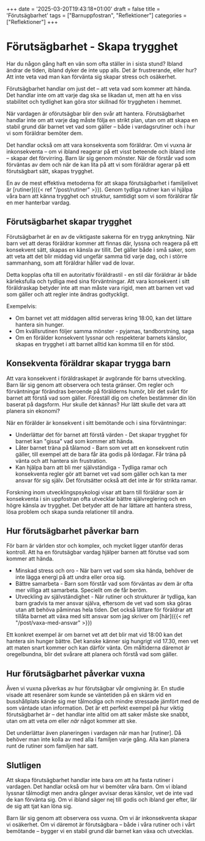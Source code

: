 +++
date = '2025-03-20T19:43:18+01:00'
draft = false
title = 'Förutsägbarhet'
tags = ["Barnuppfostran", "Reflektioner"]
categories = ["Reflektioner"]
+++

<!-- TODO: länka till anknytningsteori och autoritativ föräldrastil -->
# Förutsägbarhet - Skapa trygghet
Har du någon gång haft en vän som ofta ställer in i sista stund? Ibland ändrar de tiden, ibland dyker de inte upp alls. Det är frustrerande, eller hur? Att inte veta vad man kan förvänta sig skapar stress och osäkerhet.

Förutsägbarhet handlar om just det – att veta vad som kommer att hända. Det handlar inte om att varje dag ska se likadan ut, men att ha en viss stabilitet och tydlighet kan göra stor skillnad för tryggheten i hemmet.

När vardagen är oförutsägbar blir den svår att hantera. Förutsägbarhet handlar inte om att varje dag måste följa en strikt plan, utan om att skapa en stabil grund där barnet vet vad som gäller – både i vardagsrutiner och i hur vi som föräldrar bemöter dem.

Det handlar också om att vara konsekventa som föräldrar. Om vi vuxna är inkonsekventa – om vi ibland reagerar på ett visst beteende och ibland inte – skapar det förvirring. Barn lär sig genom mönster. När de förstår vad som förväntas av dem och när de kan lita på att vi som föräldrar agerar på ett förutsägbart sätt, skapas trygghet.

En av de mest effektiva metoderna för att skapa förutsägbarhet i familjelivet är [rutiner]({{< ref "/post/rutiner" >}}). Genom tydliga rutiner kan vi hjälpa våra barn att känna trygghet och struktur, samtidigt som vi som föräldrar får en mer hanterbar vardag.

## Förutsägbarhet skapar trygghet
Förutsägbarhet är en av de viktigaste sakerna för en trygg anknytning. När barn vet att deras föräldrar kommer att finnas där, lyssna och reagera på ett konsekvent sätt, skapas en känsla av tillit. Det gäller både i små saker, som att veta att det blir middag vid ungefär samma tid varje dag, och i större sammanhang, som att föräldrar håller vad de lovar.

Detta kopplas ofta till en autoritativ föräldrastil - en stil där föräldrar är både kärleksfulla och tydliga med sina förväntningar. Att vara konsekvent i sitt föräldraskap betyder inte att man måste vara rigid, men att barnen vet vad som gäller och att regler inte ändras godtyckligt.

Exempelvis:
- Om barnet vet att middagen alltid serveras kring 18:00, kan det lättare hantera sin hunger.
- Om kvällsrutinen följer samma mönster - pyjamas, tandborstning, saga
- Om en förälder konsekvent lyssnar och respekterar barnets känslor, skapas en trygghet i att barnet alltid kan komma till en för stöd.

## Konsekventa föräldrar skapar trygga barn
Att vara konsekvent i föräldraskapet är avgörande för barns utveckling. Barn lär sig genom att observera och testa gränser. Om regler och förväntningar förändras beroende på förälderns humör, blir det svårt för barnet att förstå vad som gäller. Föreställ dig om chefen bestämmer din lön baserat på dagsform. Hur skulle det kännas? Hur lätt skulle det vara att planera sin ekonomi?

När en förälder är konsekvent i sitt bemötande och i sina förväntningar:
- Underlättar det för barnet att förstå värden - Det skapar trygghet för barnet kan "gissa" vad som kommer att hända.
- Låter barnet träna på tålamod - Barn som vet att en konsekvent rutin gäller, till exempel att de bara får äta godis på lördagar. Får träna på vänta och att hantera sin frustration.
- Kan hjälpa barn att bli mer självständiga - Tydliga ramar och konsekventa regler gör att barnet vet vad som gäller och kan ta mer ansvar för sig själv. Det förutsätter också att det inte är för strikta ramar.

Forskning inom utvecklingspsykologi visar att barn till föräldrar som är konsekventa i sin uppfostran ofta utvecklar bättre självreglering och en högre känsla av trygghet. Det betyder att de har lättare att hantera stress, lösa problem och skapa sunda relationer till andra.

## Hur förutsägbarhet påverkar barn
För barn är världen stor och komplex, och mycket ligger utanför deras kontroll. Att ha en förutsägbar vardag hjälper barnen att förutse vad som kommer att hända.
- Minskad stress och oro - När barn vet vad som ska hända, behöver de inte lägga energi på att undra eller oroa sig.
- Bättre samarbeta - Barn som förstår vad som förväntas av dem är ofta mer villiga att samarbeta. Speciellt om de får beröm.
- Utveckling av självständighet - När rutiner och strukturer är tydliga, kan barn gradvis ta mer ansvar själva, eftersom de vet vad som ska göras utan att behöva påminnas hela tiden. Det också lättare för föräldrar att tillåta barnet att växa med sitt ansvar som jag skriver om [här]({{< ref "/post/vaxa-med-ansvar" >}})

Ett konkret exempel är om barnet vet att det blir mat vid 18:00 kan det hantera sin hunger bättre. Det kanske känner sig hungrigt vid 17.30, men vet att maten snart kommer och kan därför vänta. Om måltiderna däremot är oregelbundna, blir det svårare att planera och förstå vad som gäller.

## Hur förutsägbarhet påverkar vuxna
Även vi vuxna påverkas av hur förutsägbar vår omgivning är. En studie visade att resenärer som kunde se väntetiden på en skärm vid en busshållplats kände sig mer tålmodiga och mindre stressade jämfört med de som väntade utan information. Det är ett perfekt exempel på hur viktig förutsägbarhet är – det handlar inte alltid om att saker måste ske snabbt, utan om att veta *om*  eller *när* något kommer att ske.

Det underlättar även planeringen i vardagen när man har [rutiner]. Då behöver man inte kolla av med alla i familjen varje gång. Alla kan planera runt de rutiner som familjen har satt.

## Slutligen
Att skapa förutsägbarhet handlar inte bara om att ha fasta rutiner i vardagen. Det handlar också om hur vi bemöter våra barn. Om vi ibland lyssnar tålmodigt men andra gånger avvisar deras känslor, vet de inte vad de kan förvänta sig. Om vi ibland säger nej till godis och ibland ger efter, lär de sig att tjat kan löna sig.

Barn lär sig genom att observera oss vuxna. Om vi är inkonsekventa skapar vi osäkerhet. Om vi däremot är förutsägbara – både i våra rutiner och i vårt bemötande – bygger vi en stabil grund där barnet kan växa och utvecklas.
